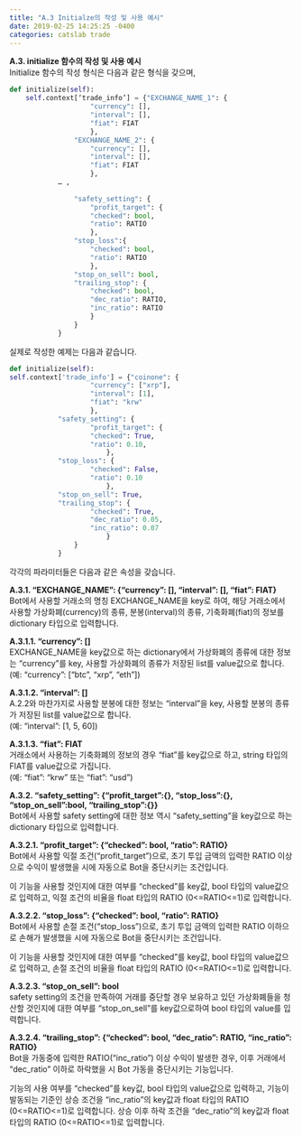 ```yaml
---
title: "A.3 Initialze의 작성 및 사용 예시"
date: 2019-02-25 14:25:25 -0400
categories: catslab trade
---
```


__A.3. initialize 함수의 작성 및 사용 예시__  
Initialize 함수의 작성 형식은 다음과 같은 형식을 갖으며, 
```python
def initialize(self):
	self.context[‘trade_info’] = {"EXCHANGE_NAME_1": {
					"currency": [], 
					"interval": [],
					"fiat": FIAT
					},
				"EXCHANGE_NAME_2": {
					"currency": [],
					"interval": [],
					"fiat": FIAT
					},
			… , 
			
				"safety_setting": {
					"profit_target": {
					"checked": bool,
					"ratio": RATIO
					},
				"stop_loss":{
					"checked": bool,
					"ratio": RATIO
					},
				"stop_on_sell": bool,
				"trailing_stop": {
					"checked": bool,
					"dec_ratio": RATIO,
					"inc_ratio": RATIO
					}
				}
			}

```

실제로 작성한 예제는 다음과 같습니다.

```python
def initialize(self):
self.context['trade_info'] = {"coinone": {
					"currency": ["xrp"],
					"interval": [1],
					"fiat": "krw"
					}, 
			"safety_setting": {
					"profit_target": {
					"checked": True, 
					"ratio": 0.10,
						}, 
			"stop_loss": {
					"checked": False, 
					"ratio": 0.10
						}, 
			"stop_on_sell": True, 
			"trailing_stop": {
					"checked": True, 
					"dec_ratio": 0.05,
					"inc_ratio": 0.07
						}
				}
			}

```

각각의 파라미터들은 다음과 같은 속성을 갖습니다.

__A.3.1. “EXCHANGE_NAME”: {“currency”: [], “interval”: [], “fiat”: FIAT}__  
Bot에서 사용할 거래소의 명칭 EXCHANGE_NAME을 key로 하여, 해당 거래소에서 사용할 가상화폐(currency)의 종류, 분봉(interval)의 종류, 기축화폐(fiat)의 정보를 dictionary 타입으로 입력합니다. 


__A.3.1.1. “currency”: []__  
EXCHANGE_NAME을 key값으로 하는 dictionary에서 가상화폐의 종류에 대한 정보는 “currency”를 key, 사용할 가상화폐의 종류가 저장된 list를 value값으로 합니다. 
(예: “currency”: [“btc”, “xrp”, “eth”])


__A.3.1.2. “interval”: []__  
A.2.2와 마찬가지로 사용할 분봉에 대한 정보는 “interval”을 key, 사용할 분봉의 종류가 저장된 list를 value값으로 합니다.  
(예: “interval”: [1, 5, 60])


__A.3.1.3. “fiat”: FIAT__  
거래소에서 사용하는 기축화폐의 정보의 경우 “fiat”를 key값으로 하고, string 타입의 FIAT를 value값으로 가집니다.  
(예: “fiat”: “krw” 또는 “fiat”: “usd”)



__A.3.2. “safety_setting”: {“profit_target”:{}, “stop_loss”:{}, “stop_on_sell”:bool, “trailing_stop”:{}}__  
Bot에서 사용할 safety setting에 대한 정보 역시 “safety_setting”을 key값으로 하는 dictionary 타입으로 입력합니다. 


__A.3.2.1. “profit_target”: {“checked”: bool, “ratio”: RATIO}__  
Bot에서 사용할 익절 조건(“profit_target”)으로, 초기 투입 금액의 입력한 RATIO 이상으로 수익이 발생했을 시에 자동으로 Bot을 중단시키는 조건입니다. 

이 기능을 사용할 것인지에 대한 여부를 “checked”를 key값, bool 타입의 value값으로 입력하고, 익절 조건의 비율을 float 타입의 RATIO (0<=RATIO<=1)로 입력합니다.


__A.3.2.2. “stop_loss”: {“checked”: bool, “ratio”: RATIO}__  
Bot에서 사용할 손절 조건(“stop_loss”)으로, 초기 투입 금액의 입력한 RATIO 이하으로 손해가 발생했을 시에 자동으로 Bot을 중단시키는 조건입니다. 

이 기능을 사용할 것인지에 대한 여부를 “checked”를 key값, bool 타입의 value값으로 입력하고, 손절 조건의 비율을 float 타입의 RATIO (0<=RATIO<=1)로 입력합니다.


__A.3.2.3. “stop_on_sell”: bool__  
safety setting의 조건을 만족하여 거래를 중단할 경우 보유하고 있던 가상화폐들을 청산할 것인지에 대한 여부를 “stop_on_sell”를 key값으로하여 bool 타입의 value를 입력합니다. 


__A.3.2.4. “trailing_stop”: {“checked”: bool, “dec_ratio”: RATIO, “inc_ratio”: RATIO}__  
Bot을 가동중에 입력한 RATIO(“inc_ratio”) 이상 수익이 발생한 경우, 이후 거래에서 “dec_ratio” 이하로 하락했을 시 Bot 가동을 중단시키는 기능입니다. 

기능의 사용 여부를 “checked”를 key값, bool 타입의 value값으로 입력하고, 기능이 발동되는 기준인 상승 조건을 “inc_ratio”의 key값과 float 타입의 RATIO (0<=RATIO<=1)로 입력합니다. 상승 이후 하락 조건을 “dec_ratio”의 key값과 float 타입의 RATIO (0<=RATIO<=1)로 입력합니다. 


